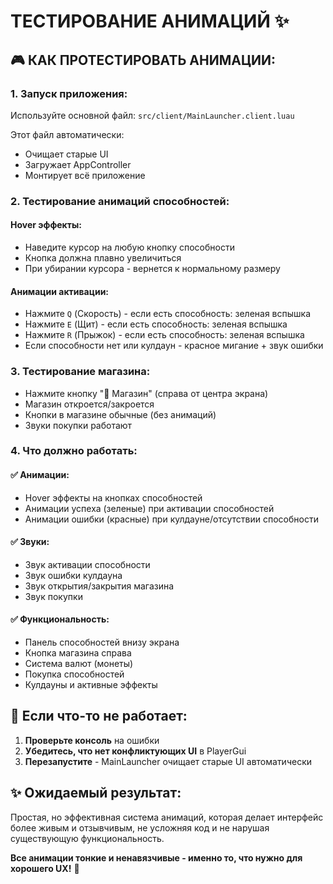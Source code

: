 # ТЕСТИРОВАНИЕ АНИМАЦИЙ ✨

## 🎮 КАК ПРОТЕСТИРОВАТЬ АНИМАЦИИ:

### 1. **Запуск приложения:**
Используйте основной файл: `src/client/MainLauncher.client.luau`

Этот файл автоматически:
- Очищает старые UI
- Загружает AppController
- Монтирует всё приложение

### 2. **Тестирование анимаций способностей:**

#### Hover эффекты:
- Наведите курсор на любую кнопку способности
- Кнопка должна плавно увеличиться
- При убирании курсора - вернется к нормальному размеру

#### Анимации активации:
- Нажмите `Q` (Скорость) - если есть способность: зеленая вспышка
- Нажмите `E` (Щит) - если есть способность: зеленая вспышка  
- Нажмите `R` (Прыжок) - если есть способность: зеленая вспышка
- Если способности нет или кулдаун - красное мигание + звук ошибки

### 3. **Тестирование магазина:**
- Нажмите кнопку "🛒 Магазин" (справа от центра экрана)
- Магазин откроется/закроется
- Кнопки в магазине обычные (без анимаций)
- Звуки покупки работают

### 4. **Что должно работать:**

#### ✅ Анимации:
- Hover эффекты на кнопках способностей
- Анимации успеха (зеленые) при активации способностей
- Анимации ошибки (красные) при кулдауне/отсутствии способности

#### ✅ Звуки:
- Звук активации способности
- Звук ошибки кулдауна
- Звук открытия/закрытия магазина
- Звук покупки

#### ✅ Функциональность:
- Панель способностей внизу экрана
- Кнопка магазина справа
- Система валют (монеты)
- Покупка способностей
- Кулдауны и активные эффекты

## 🔧 **Если что-то не работает:**

1. **Проверьте консоль** на ошибки
2. **Убедитесь, что нет конфликтующих UI** в PlayerGui
3. **Перезапустите** - MainLauncher очищает старые UI автоматически

## ✨ **Ожидаемый результат:**

Простая, но эффективная система анимаций, которая делает интерфейс более живым и отзывчивым, не усложняя код и не нарушая существующую функциональность.

**Все анимации тонкие и ненавязчивые - именно то, что нужно для хорошего UX!** 🎉
